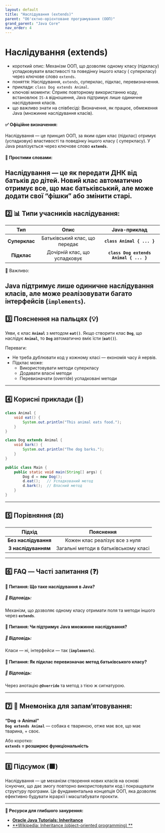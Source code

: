 ```yaml
---
layout: default
title: "Наслідування (extends)"
parent: "Об'єктно-орієнтоване програмування (ООП)"
grand_parent: "Java Core"
nav_order: 4
---
```


# Наслідування (extends)

* короткий опис: Механізм ООП, що дозволяє одному класу (підкласу) успадковувати властивості та поведінку іншого класу (
  суперкласу) через ключове слово `extends`.
* поняття: Наслідування, `extends`, суперклас, підклас, перевизначення.
* приклади: `class Dog extends Animal`.
* ключові моменти: Сприяє повторному використанню коду, встановлює `IS-A` відношення, Java підтримує лише одиничне
  наслідування класів.
* що важливо знати на співбесіді: Визначення, як працює, обмеження Java (множинне наслідування класів).

#### **✅ Офіційне визначення:**

Наслідування — це принцип ООП, за яким один клас (підклас) отримує (успадковує) властивості та поведінку іншого класу (
суперкласу). У Java реалізується через ключове слово **`extends`**.

#### **🧠 Простими словами:**

Наслідування — це як передати ДНК від батьків до дітей. Новий клас автоматично отримує все, що має батьківський, але може додати свої “фішки” або змінити старі.
---

## **2️⃣ 📊 Типи учасників наслідування:**

|      Тип      |             Опис              |              Java-приклад              |
|:-------------:|:-----------------------------:|:--------------------------------------:|
| **Суперклас** | Батьківський клас, що передає |       **`class Animal { ... }`**       |
|  **Підклас**  | Дочірній клас, що успадковує  | **`class Dog extends Animal { ... }`** |

📌 Важливо:

Java підтримує **лише одиничне наслідування класів**, але може реалізовувати багато інтерфейсів (**`implements`**).
---

## **3️⃣ Пояснення на пальцях (💡)**

Уяви, є клас **`Animal`** з методом **`eat()`**. Якщо створити клас **`Dog`**, що наслідує **`Animal`**, то **`Dog`**
автоматично вміє їсти (**`eat()`**).

Переваги:

* Не треба дублювати код у кожному класі — економія часу й нервів.
* Підклас може:
    * Використовувати методи суперкласу
    * Додавати власні методи
    * Перевизначати (override) успадковані методи

---

## **4️⃣ Корисні приклади (🧪)**

```java
class Animal {
    void eat() {
        System.out.println("This animal eats food.");
    }
}

class Dog extends Animal {
    void bark() {
        System.out.println("The dog barks.");
    }
}

public class Main {
    public static void main(String[] args) {
        Dog d = new Dog();
        d.eat();   // Успадкований метод
        d.bark();  // Власний метод
    }
}
```

---

## **5️⃣ Порівняння (⚖️)**

|        Підхід        |               Пояснення               |
|:--------------------:|:-------------------------------------:|
| **Без наслідування** |    Кожен клас реалізує все з нуля     |
| **З наслідуванням**  | Загальні методи в батьківському класі |

---

## **6️⃣ FAQ — Часті запитання (❓)**

#### **🔹 Питання: Що таке наслідування в Java?**

##### **💬 Відповідь:**

Механізм, що дозволяє одному класу отримати поля та методи іншого через **`extends`**.

####  

#### **🔹 Питання: Чи підтримує Java множинне наслідування?**

##### **💬 Відповідь:**

Класи — ні, інтерфейси — так (**`implements`**).

####  

#### **🔹 Питання: Як підклас перевизначає метод батьківського класу?**

##### **💬 Відповідь:**

Через анотацію **`@Override`** та метод з тією ж сигнатурою.

---

## **7️⃣ 🧠 Мнемоніка для запам’ятовування:**

**“Dog → Animal”**  
**`Dog extends Animal`** — собака є твариною, отже має все, що має тварина, \+ своє.

Або коротко:  
**`extends` \= розширює функціональність**

---

## **8️⃣ Підсумок (🟩)**

Наслідування — це механізм створення нових класів на основі існуючих, що дає змогу повторно використовувати код і
покращувати структуру програми. Це фундаментальна концепція ООП, яка дозволяє ефективно будувати ієрархії і масштабувати
проєкти.

---

**🔗 Ресурси для глибшого занурення:**

* [**Oracle Java Tutorials: Inheritance**](https://docs.oracle.com/javase/tutorial/java/IandI/subclasses.html)
* [**Wikipedia: Inheritance (object-oriented programming)
  **](https://en.wikipedia.org/wiki/Inheritance_\(object-oriented_programming\))